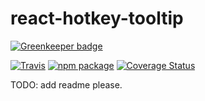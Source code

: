 # react-hotkey-tooltip

[![Greenkeeper badge](https://badges.greenkeeper.io/EmaSuriano/react-hotkey-tooltip.svg)](https://greenkeeper.io/)

[![Travis][build-badge]][build]
[![npm package][npm-badge]][npm]
[![Coverage Status][coveralls-badge]][coveralls]

TODO: add readme please.

[build-badge]: https://img.shields.io/travis/EmaSuriano/react-hotkey-tooltip.svg
[build]: https://travis-ci.org/EmaSuriano/react-hotkey-tooltip
[npm-badge]: https://img.shields.io/npm/v/react-hotkey-tooltip.svg
[npm]: https://www.npmjs.com/package/react-hotkey-tooltip
[coveralls-badge]: https://img.shields.io/coveralls/github/EmaSuriano/react-hotkey-tooltip.svg
[coveralls]: https://coveralls.io/github/EmaSuriano/react-hotkey-tooltip
